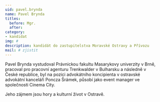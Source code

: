 ```yaml
---
uid: pavel.brynda
name: Pavel Brynda
titles:
  before: Mgr. 
  after: 
category:
- kandidat 
img: #
description: kandidát do zastupitelstva Moravské Ostravy a Přívozu
mail: # zjistit
---
```


Pavel Brynda vystudoval Právnickou fakultu Masarykovy univerzity v Brně, pracoval pro pracovní agenturu Trenkwalder v Bulharsku a následně v České republice, byl na pozici advokátního koncipienta v ostravské advokátní kanceláři Poncza Šrámek, působí jako event manager ve společnosti Cinema City.

Jeho zájmem jsou hory a kulturní život v Ostravě.
